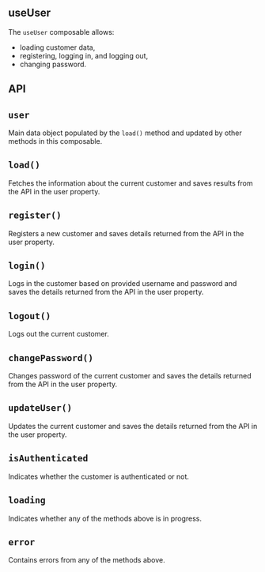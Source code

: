 ## useUser
The `useUser` composable allows:
- loading customer data,
- registering, logging in, and logging out,
- changing password.

## API 

## `user`
Main data object populated by the `load()` method and updated by other methods in this composable.

## `load()`
Fetches the information about the current customer and saves results from the API in the user property.

## `register()`
Registers a new customer and saves details returned from the API in the user property.

## `login()`
Logs in the customer based on provided username and password and saves the details returned from the API in the user property.

## `logout()`
Logs out the current customer.

## `changePassword()`
Changes password of the current customer and saves the details returned from the API in the user property.

## `updateUser()`
Updates the current customer and saves the details returned from the API in the user property.

## `isAuthenticated`
Indicates whether the customer is authenticated or not.

## `loading`
Indicates whether any of the methods above is in progress.

## `error`
Contains errors from any of the methods above.
